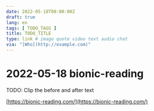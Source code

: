 ```yaml
---
date: 2022-05-18T00:00:00Z
draft: true
lang: en
tags: [ TODO_TAGS ]
title: TODO_TITLE
type: link # image quote video text audio chat
via: "[Who](http://example.com)"
---
```



# 2022-05-18 bionic-reading


TODO: Clip the before and after text

[https://bionic-reading.com/](https://bionic-reading.com/)

